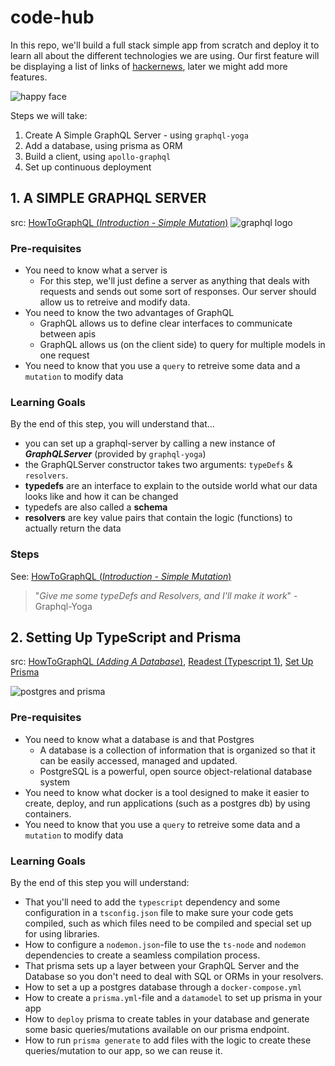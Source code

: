 # code-hub

In this repo, we'll build a full stack simple app from scratch and deploy it to learn all about the different technologies we are using.
Our first feature will be displaying a list of links of [hackernews](https://news.ycombinator.com/), later we might add more features.

![happy face](https://cd.sseu.re/Quizzz__Codaisseur_Reader_v3.0_2019-02-18_16-48-37.png)

Steps we will take:
1. Create A Simple GraphQL Server - using `graphql-yoga`
2. Add a database, using prisma as ORM
3. Build a client, using `apollo-graphql`
4. Set up continuous deployment

## 1. A SIMPLE GRAPHQL SERVER
src: [HowToGraphQL (_Introduction - Simple Mutation_)](https://www.howtographql.com/graphql-js/0-introduction/)
![graphql logo](https://cdn-images-1.medium.com/max/1200/1*RHQ7lpGDV_M3yWRa9DiR2g.png)

### Pre-requisites
* You need to know what a server is
    * For this step, we'll just define a server as anything that deals with requests and sends out some sort of responses. Our server should allow us to retreive and modify data.
* You need to know the two advantages of GraphQL
    * GraphQL allows us to define clear interfaces to communicate between apis
    * GraphQL allows us (on the client side) to query for multiple models in one request
* You need to know that you use a `query` to retreive some data and a `mutation` to modify data
    
 ### Learning Goals
 By the end of this step, you will understand that...
 * you can set up a graphql-server by calling a new instance of _**GraphQLServer**_ (provided by `graphql-yoga`)
 * the GraphQLServer constructor takes two arguments: `typeDefs` & `resolvers`.
 * **typedefs** are an interface to explain to the outside world what our data looks like and how it can be changed
 * typedefs are also called a **schema**
 * **resolvers** are key value pairs that contain the logic (functions) to actually return the data
 
 ### Steps
 See: [HowToGraphQL (_Introduction - Simple Mutation_)](https://www.howtographql.com/graphql-js/0-introduction/)

 > "_Give me some typeDefs and Resolvers, and I'll make it work_" - Graphql-Yoga
 
 ## 2. Setting Up TypeScript and Prisma
 src: [HowToGraphQL (_Adding A Database_)](https://www.howtographql.com/graphql-js/4-adding-a-database/), [Readest (Typescript 1)](https://readest.codaisseur.com/courses/advanced-bootcamp/06-typescript/typescript-tools), [Set Up Prisma](https://www.prisma.io/docs/1.26/get-started/01-setting-up-prisma-new-database-TYPESCRIPT-t002/)
 
 ![postgres and prisma](https://i.imgur.com/yEsyfKh.png)
 
 ### Pre-requisites
 * You need to know what a database is and that Postgres
      * A database is a collection of information that is organized so that it can be easily accessed, managed and updated.
      * PostgreSQL is a powerful, open source object-relational database system
 * You need to know what docker is a tool designed to make it easier to create, deploy, and run applications (such as a postgres db) by using containers. 
 * You need to know that you use a `query` to retreive some data and a `mutation` to modify data
 
 
 ### Learning Goals
 By the end of this step you will understand:
 
 * That you'll need to add the `typescript` dependency and some configuration in a `tsconfig.json` file to make sure your code gets compiled, such as which files need to be compiled and special set up for using libraries.
 * How to configure a `nodemon.json`-file to use the `ts-node` and `nodemon` dependencies to create a seamless compilation process.
  * That prisma sets up a layer between your GraphQL Server and the Database so you don't need to deal with SQL or ORMs in your resolvers.
 * How to set a up a postgres database through a `docker-compose.yml`
 * How to create a `prisma.yml`-file and a `datamodel` to set up prisma in your app
 * How to `deploy` prisma to create tables in your database and generate some basic queries/mutations available on our prisma endpoint.
 * How to run `prisma generate` to add files with the logic to create these queries/mutation to our app, so we can reuse it.
 
 
